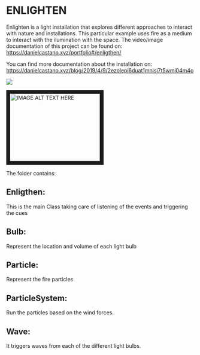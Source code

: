 # ENLIGHTEN

Enlighten is a light installation that explores different approaches to interact with nature and installations. This particular example uses fire as a medium to interact with the ilumination with the space.
The video/image documentation of this project can be found on: https://danielcastano.xyz/portfolio#/enligthen/

You can find more documentation about the installation on:
https://danielcastano.xyz/blog/2019/4/9/2ezolepi6duat1mnisj7t5wmi04m4o

![](https://images.squarespace-cdn.com/content/5a660c0b1f318d7ab4e9ef29/1554841624049-TIF5K4BPQTDQCVSGMIG8/simulator.jpeg?format=1000w&content-type=image%2Fjpeg)


<a href="http://www.youtube.com/watch?feature=player_embedded&v=X0mm8jbAqIw
" target="_blank"><img src="http://img.youtube.com/vi/X0mm8jbAqIw/0.jpg" 
alt="IMAGE ALT TEXT HERE" width="240" height="180" border="10" /></a>

The folder contains:

## Enligthen: 
This is the main Class taking care of listening of the events and triggering the cues

## Bulb: 
Represent the location and volume of each light bulb

## Particle: 
Represent the fire particles

## ParticleSystem: 
Run the particles based on the wind forces.

## Wave: 
It triggers waves from each of the different light bulbs.
